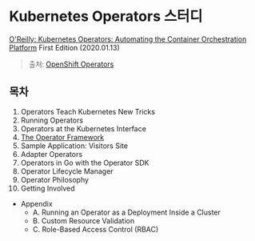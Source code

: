 # Kubernetes Operators 스터디

[O'Reilly: Kubernetes Operators: Automating the Container Orchestration Platform](OReilly_Kubernetes-Operators_20200113.pdf) First Edition (2020.01.13)

> 출처: [OpenShift Operators](https://www.openshift.com/learn/topics/operators)



## 목차



1. Operators Teach Kubernetes New Tricks
2. Running Operators
3. Operators at the Kubernetes Interface
4. [The Operator Framework](ch04/ch04_the_operator_framework.md)
5. Sample Application: Visitors Site
6. Adapter Operators
7. Operators in Go with the Operator SDK
8. Operator Lifecycle Manager
9. Operator Philosophy
10. Getting Involved



* Appendix
  * A. Running an Operator as a Deployment Inside a Cluster
  * B. Custom Resource Validation
  * C. Role-Based Access Control (RBAC)



